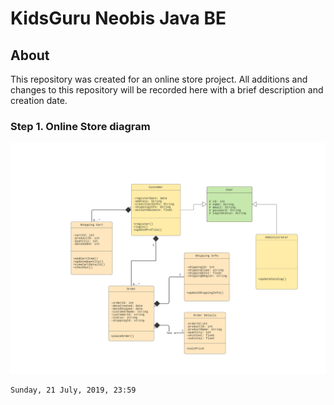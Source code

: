 # KidsGuru Neobis Java BE
## About
This repository was created for an online store project.
All additions and changes to this repository will be recorded here with a brief description and creation date.
### Step 1. Online Store diagram
![Alt text](https://github.com/nasyrov289/KidsGuru_neobis_java_be/blob/master/Diagram/My%20Online%20Shop%20UML%20class%20diagram%20.jpeg)
```
Sunday, 21 July, 2019, 23:59
```
